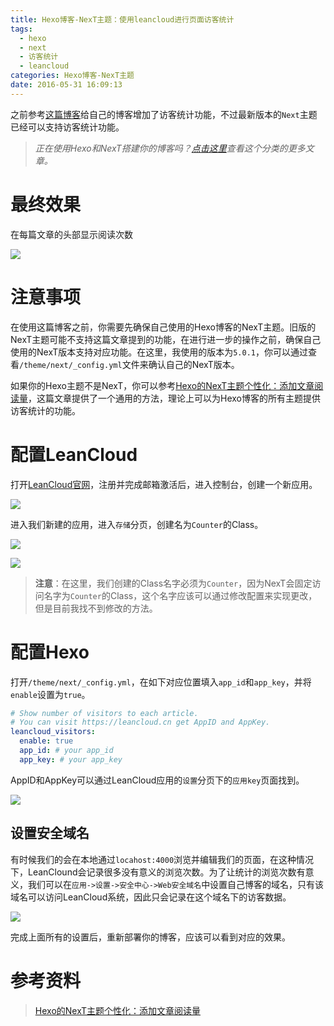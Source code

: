 ```yaml
---
title: Hexo博客-NexT主题：使用leancloud进行页面访客统计
tags:
  - hexo
  - next
  - 访客统计
  - leancloud
categories: Hexo博客-NexT主题
date: 2016-05-31 16:09:13
---
```



之前参考[这篇博客][教程]给自己的博客增加了访客统计功能，不过最新版本的`Next`主题已经可以支持访客统计功能。

<!-- more -->

> *正在使用Hexo和NexT搭建你的博客吗？[点击这里](/categories/Hexo博客-NexT主题/)查看这个分类的更多文章。*

# 最终效果

在每篇文章的头部显示阅读次数

![][最终效果图片]

# 注意事项
在使用这篇博客之前，你需要先确保自己使用的Hexo博客的NexT主题。旧版的NexT主题可能不支持这篇文章提到的功能，在进行进一步的操作之前，确保自己使用的NexT版本支持对应功能。在这里，我使用的版本为`5.0.1`，你可以通过查看`/theme/next/_config.yml`文件来确认自己的NexT版本。

如果你的Hexo主题不是NexT，你可以参考[Hexo的NexT主题个性化：添加文章阅读量][教程]，这篇文章提供了一个通用的方法，理论上可以为Hexo博客的所有主题提供访客统计的功能。

# 配置LeanCloud

打开[LeanCloud官网][leancloud]，注册并完成邮箱激活后，进入控制台，创建一个新应用。

![][创建新应用]

进入我们新建的应用，进入`存储`分页，创建名为`Counter`的Class。

![][创建Class]

![][创建Class-2]

> **注意**：在这里，我们创建的Class名字必须为`Counter`，因为NexT会固定访问名字为`Counter`的Class，这个名字应该可以通过修改配置来实现更改，但是目前我找不到修改的方法。

# 配置Hexo
打开`/theme/next/_config.yml`，在如下对应位置填入`app_id`和`app_key`，并将`enable`设置为`true`。

```yaml
# Show number of visitors to each article.
# You can visit https://leancloud.cn get AppID and AppKey.
leancloud_visitors:
  enable: true
  app_id: # your app_id
  app_key: # your app_key
```

AppID和AppKey可以通过LeanCloud应用的`设置`分页下的`应用key`页面找到。

![][应用key的位置]

## 设置安全域名
有时候我们的会在本地通过`locahost:4000`浏览并编辑我们的页面，在这种情况下，LeanClound会记录很多没有意义的浏览次数。为了让统计的浏览次数有意义，我们可以在`应用->设置->安全中心->Web安全域名`中设置自己博客的域名，只有该域名可以访问LeanCloud系统，因此只会记录在这个域名下的访客数据。

![][设置安全域名]

完成上面所有的设置后，重新部署你的博客，应该可以看到对应的效果。

# 参考资料
> [Hexo的NexT主题个性化：添加文章阅读量][教程]

[教程]: http://www.jeyzhang.com/hexo-next-add-post-views.html
[leancloud]: https://leancloud.cn

[最终效果图片]: /uploads/hexo-counter/final.png
[创建新应用]: /uploads/hexo-counter/new-app.png
[创建Class]: /uploads/hexo-counter/new-class.png
[创建Class-2]: /uploads/hexo-counter/new-class-2.png
[应用key的位置]: /uploads/hexo-counter/app-key-position.png
[设置安全域名]: /uploads/hexo-counter/set-host.png
[底部标签]: /uploads/hexo-counter/footer.png
